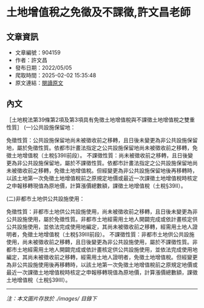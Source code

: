 # 土地增值稅之免徵及不課徵,許文昌老師

## 文章資訊
- 文章編號：904159
- 作者：許文昌
- 發布日期：2022/05/05
- 爬取時間：2025-02-02 15:35:48
- 原文連結：[閱讀原文](https://real-estate.get.com.tw/Columns/detail.aspx?no=904159)

## 內文
［土地稅法第39條第2項及第3項具有免徵土地增值稅與不課徵土地增值稅之雙重性質］
 (一)公共設施保留地：

免徵性質：公共設施保留地尚未被徵收前之移轉，且日後未變更為非公共設施保留地，屬於免徵性質。依都市計畫法指定之公共設施保留地尚未被徵收前之移轉，免徵土地增值稅（土稅§39Ⅱ前段）。
不課徵性質：尚未被徵收前之移轉，且日後變更為非公共設施保留地，屬於不課徵性質。依都市計畫法指定之公共設施保留地尚未被徵收前之移轉，免徵土地增值稅。但經變更為非公共設施保留地後再移轉時，以該土地第一次免徵土地增值稅前之原規定地價或最近一次課徵土地增值稅時核定之申報移轉現值為原地價，計算漲價總數額，課徵土地增值稅（土稅§39Ⅱ）。

 (二)非都市土地供公共設施使用：

免徵性質：非都市土地供公共設施使用，尚未被徵收前之移轉，且日後未變更為非公共設施使用，屬於免徵性質。非都市土地經需用土地人開闢完成或依計畫核定供公共設施使用，並依法完成使用地編定，其尚未被徵收前之移轉，經需用土地人證明者，免徵土地增值稅（土稅§39Ⅲ前段）。
不課徵性質：非都市土地供公共設施使用，尚未被徵收前之移轉，且日後變更為非公共設施使用，屬於不課徵性質。非都市土地經需用土地人開闢完成或依計畫核定供公共設施使用，並依法完成使用地編定，其尚未被徵收前之移轉，經需用土地人證明者，免徵土地增值稅。但經變更為非公共設施使用後再移轉時，以該土地第一次免徵土地增值稅前之原規定地價或最近一次課徵土地增值稅時核定之申報移轉現值為原地價，計算漲價總數額，課徵土地增值稅（土稅§39Ⅲ）。

---
*注：本文圖片存放於 ./images/ 目錄下*
